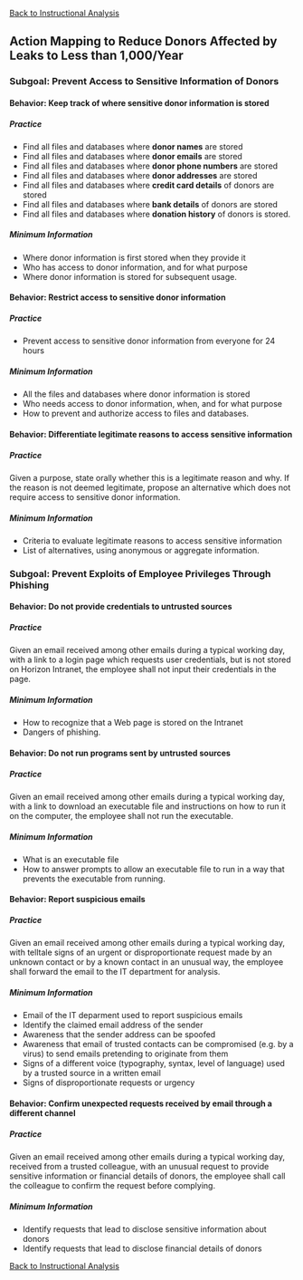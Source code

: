 [Back to Instructional Analysis](400-INSTRUCTIONAL-ANALYSIS.md)
## Action Mapping to Reduce Donors Affected by Leaks to Less than 1,000/Year

### Subgoal: Prevent Access to Sensitive Information of Donors

#### Behavior: Keep track of where sensitive donor information is stored

##### Practice

* Find all files and databases where **donor names** are stored
* Find all files and databases where **donor emails** are stored
* Find all files and databases where **donor phone numbers** are stored
* Find all files and databases where **donor addresses** are stored
* Find all files and databases where **credit card details** of donors are stored
* Find all files and databases where **bank details** of donors are stored
* Find all files and databases where **donation history** of donors is stored.

##### Minimum Information

* Where donor information is first stored when they provide it
* Who has access to donor information, and for what purpose
* Where donor information is stored for subsequent usage.

#### Behavior: Restrict access to sensitive donor information

##### Practice

* Prevent access to sensitive donor information from everyone for 24 hours

##### Minimum Information

* All the files and databases where donor information is stored
* Who needs access to donor information, when, and for what purpose
* How to prevent and authorize access to files and databases.

#### Behavior: Differentiate legitimate reasons to access sensitive information

##### Practice

Given a purpose, state orally whether this is a legitimate reason and why.
If the reason is not deemed legitimate, propose an alternative which does
not require access to sensitive donor information.

##### Minimum Information

* Criteria to evaluate legitimate reasons to access sensitive information
* List of alternatives, using anonymous or aggregate information.

### Subgoal: Prevent Exploits of Employee Privileges Through Phishing

#### Behavior: Do not provide credentials to untrusted sources

##### Practice

Given an email received among other emails during a typical working day,
with a link to a login page which requests user credentials, but is not
stored on Horizon Intranet, the employee shall not input their credentials
in the page.

##### Minimum Information

* How to recognize that a Web page is stored on the Intranet
* Dangers of phishing.

#### Behavior: Do not run programs sent by untrusted sources

##### Practice

Given an email received among other emails during a typical working day,
with a link to download an executable file and instructions on how to run
it on the computer, the employee shall not run the executable.

##### Minimum Information

* What is an executable file
* How to answer prompts to allow an executable file to run
  in a way that prevents the executable from running.

#### Behavior: Report suspicious emails

##### Practice

Given an email received among other emails during a typical working day,
with telltale signs of an urgent or disproportionate request made by an
unknown contact or by a known contact in an unusual way, the employee
shall forward the email to the IT department for analysis.

##### Minimum Information

* Email of the IT deparment used to report suspicious emails
* Identify the claimed email address of the sender
* Awareness that the sender address can be spoofed
* Awareness that email of trusted contacts can be compromised
  (e.g. by a virus) to send emails pretending to originate from them
* Signs of a different voice (typography, syntax, level of language)
  used by a trusted source in a written email
* Signs of disproportionate requests or urgency

#### Behavior: Confirm unexpected requests received by email through a different channel

##### Practice

Given an email received among other emails during a typical working day,
received from a trusted colleague, with an unusual request to provide
sensitive information or financial details of donors, the employee shall
call the colleague to confirm the request before complying.

##### Minimum Information

* Identify requests that lead to disclose sensitive information about donors
* Identify requests that lead to disclose financial details of donors

[Back to Instructional Analysis](400-INSTRUCTIONAL-ANALYSIS.md)
